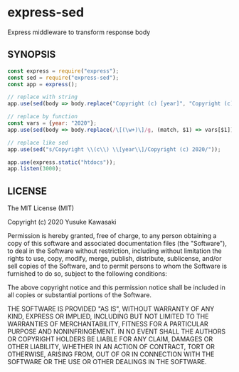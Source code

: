 # express-sed

Express middleware to transform response body

## SYNOPSIS

```js
const express = require("express");
const sed = require("express-sed");
const app = express();

// replace with string
app.use(sed(body => body.replace("Copyright (c) [year]", "Copyright (c) 2020")));

// replace by function
const vars = {year: "2020"};
app.use(sed(body => body.replace(/\[(\w+)\]/g, (match, $1) => vars[$1])));

// replace like sed
app.use(sed("s/Copyright \\(c\\) \\[year\\]/Copyright (c) 2020/"));

app.use(express.static("htdocs"));
app.listen(3000);
```

## LICENSE

The MIT License (MIT)

Copyright (c) 2020 Yusuke Kawasaki

Permission is hereby granted, free of charge, to any person obtaining a copy
of this software and associated documentation files (the "Software"), to deal
in the Software without restriction, including without limitation the rights
to use, copy, modify, merge, publish, distribute, sublicense, and/or sell
copies of the Software, and to permit persons to whom the Software is
furnished to do so, subject to the following conditions:

The above copyright notice and this permission notice shall be included in all
copies or substantial portions of the Software.

THE SOFTWARE IS PROVIDED "AS IS", WITHOUT WARRANTY OF ANY KIND, EXPRESS OR
IMPLIED, INCLUDING BUT NOT LIMITED TO THE WARRANTIES OF MERCHANTABILITY,
FITNESS FOR A PARTICULAR PURPOSE AND NONINFRINGEMENT. IN NO EVENT SHALL THE
AUTHORS OR COPYRIGHT HOLDERS BE LIABLE FOR ANY CLAIM, DAMAGES OR OTHER
LIABILITY, WHETHER IN AN ACTION OF CONTRACT, TORT OR OTHERWISE, ARISING FROM,
OUT OF OR IN CONNECTION WITH THE SOFTWARE OR THE USE OR OTHER DEALINGS IN THE
SOFTWARE.
